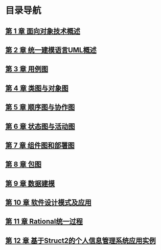 # 目录导航

## [第 1 章 面向对象技术概述]()

## [第 2 章 统一建模语言UML概述]()

## [第 3 章 用例图]()

## [第 4 章 类图与对象图]()

## [第 5 章 顺序图与协作图]()

## [第 6 章 状态图与活动图]()

## [第 7 章 组件图和部署图]()

## [第 8 章 包图]()

## [第 9 章 数据建模]()

## [第 10 章 软件设计模式及应用]()

## [第 11 章 Rational统一过程]()

## [第 12 章 基于Struct2的个人信息管理系统应用实例]()